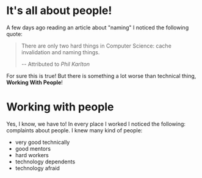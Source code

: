 # It's all about people!

A few days ago reading an article about "naming" I noticed the following quote:

> There are only two hard things in Computer Science: cache invalidation and naming things.
>
> -- Attributed to <cite>Phil Karlton</cite>

For sure this is true! But there is something a lot worse than technical thing, **Working With People**!

# Working with people
Yes, I know, we have to!
In every place I worked I noticed the following: complaints about people.
I knew many kind of people:
- very good technically
- good mentors
- hard workers
- technology dependents
- technology afraid
